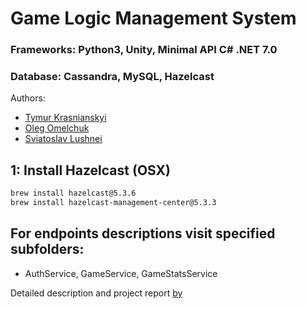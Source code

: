 # Game Logic Management System
### Frameworks: Python3, Unity, Minimal API C# .NET 7.0
### Database: Cassandra, MySQL, Hazelcast

Authors: 
- [Tymur Krasnianskyi](https://github.com/trlumph/)
- [Oleg Omelchuk]()
- [Sviatoslav Lushnei]()

## 1: Install Hazelcast (OSX)
```bash
brew install hazelcast@5.3.6
brew install hazelcast-management-center@5.3.3
```

## For endpoints descriptions visit specified subfolders:
- AuthService, GameService, GameStatsService

Detailed description and project report [by](https://bird-gosling-577.notion.site/Game-Management-Center-b13891c8f5e24443843ae7b219337052?pvs=4)


